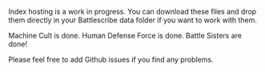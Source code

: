 Index hosting is a work in progress. You can download these files and drop them directly in your Battlescribe data folder if you want to work with them.

Machine Cult is done.
Human Defense Force is done.
Battle Sisters are done!

Please feel free to add Github issues if you find any problems.